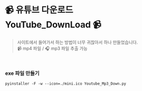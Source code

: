 # 📹 유튜브 다운로드 YouTube_DownLoad 📹

> 사이트에서 들어가서 하는 방법이 너무 귀찮아서 하나 만들었습니다.</br>
> 📹 mp4 파일 / 🎧 mp3 파일 추출 가능
</br>

### exe 파일 만들기
```pyinstaller -F -w --icon=./mini.ico Youtube_Mp3_Down.py```
